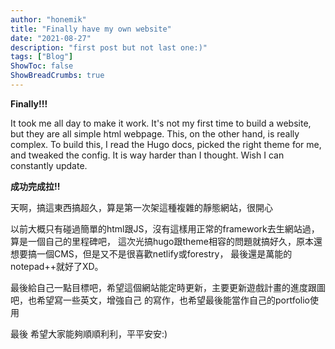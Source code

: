 ```yaml
---
author: "honemik"
title: "Finally have my own website"
date: "2021-08-27"
description: "first post but not last one:)"
tags: ["Blog"]
ShowToc: false
ShowBreadCrumbs: true
---
```


**Finally!!!**

It took me all day to make it work. It's not my first time to build a website,
 but they are all simple html webpage. This, on the other hand, is really complex.
To build this, I read the Hugo docs, picked the right theme for me, and tweaked the 
config. It is way harder than I thought. Wish I can constantly update.

**成功完成拉!!**

天啊，搞這東西搞超久，算是第一次架這種複雜的靜態網站，很開心

以前大概只有碰過簡單的html跟JS，沒有這樣用正常的framework去生網站過，算是一個自己的里程碑吧，
這次光搞hugo跟theme相容的問題就搞好久，原本還想要搞一個CMS，但是又不是很喜歡netlify或forestry，
最後還是萬能的notepad++就好了XD。

最後給自己一點目標吧，希望這個網站能定時更新，主要更新遊戲計畫的進度跟圖吧，也希望寫一些英文，增強自己
的寫作，也希望最後能當作自己的portfolio使用

最後 希望大家能夠順順利利，平平安安:)